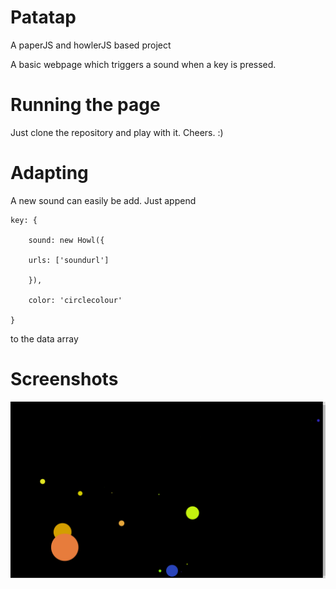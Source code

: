 # Patatap
A paperJS and howlerJS based project

A basic webpage which triggers a sound when a key is pressed. 

# Running the page

Just clone the repository and play with it. Cheers. :)

# Adapting

A new sound can easily be add.
Just append

	key: {

		sound: new Howl({

  		urls: ['soundurl']

		}),

		color: 'circlecolour'

	}
 to the data array

# Screenshots
![](https://raw.githubusercontent.com/WOLFI3654/Patatap/master/Screenshot%20(282).png)
